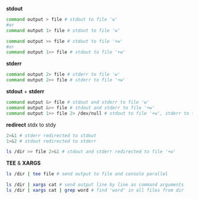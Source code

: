 **stdout**
```bash
command output > file # stdout to file 'w'
#or 
command output 1> file # stdout to file 'w'

command output >> file # stdout to file '+w' 
#or
command output 1>> file # stdout to file '+w' 
```

**stderr**
```bash
command output 2> file # stderr to file 'w'
command output 2>> file # stderr to file '+w'
```

**stdout** + **stderr**
```bash
command output &> file # stdout and stderr to file 'w'
command output &>> file # stdout and stderr to file '+w'
command output 1>> file 2> /dev/null # stdout to file '+w', stderr to trash
```

**redirect** stdx to stdy
```bash
2>&1 # stderr redirected to stdout
1>&2 # stdout redirected to stderr

ls /dir >> file 2>&1 # stdout and stderr redirected to file '+w'
```

**TEE** & **XARGS**
```bash
ls /dir | tee file # send output to file and console parallel

ls /dir | xargs cat # send output line by line as command arguments
ls /dir | xargs cat | grep word # find 'word' in all files from dir 
```


